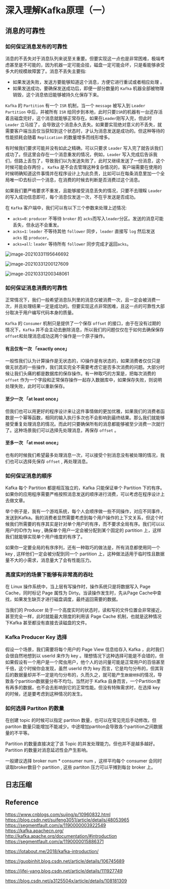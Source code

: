 # 深入理解Kafka原理（一）




## 消息的可靠性

### 如何保证消息发布的可靠性

消息的不丢失对于消息队列来说至关重要。但要实现这一点也是非常困难，极端考虑甚至是不可能的，因为机器一定可能会挂，磁盘一定可能会坏，只是看能够承受多大的规模故障罢了。消息不丢失主要指:

- 如果发送失败，发送方要能够知道这个消息，方便它进行重试或者相应处理 。
- 如果发送成功，要确保发送成功后，即便一部分数量的 `Kafka` 机器全部被物理销毁，这个消息依旧能够被持久化保存下来。

 `Kafka` 的 `Partition` 有一个 `ISR` 机制，当一个 `message` 被写入到 `Leader Partition` 中后，并被所有 `ISR` 给同步到本地，此时只要`ISR`的机器有一台还存活着且磁盘完好，这个消息就能够正常存在。如果在`Leader`刚写入完，但此时 `Leader` 立马挂了，会导致这个消息永久丢失。如果要实现绝对意义的不丢失，就需要客户端当且仅当获知到这个状态时，才认为消息发送是成功的。但这种等待的性能损耗会随着 `Replication` 的数量增多而线形增多。

有时候我们要求可能并没有如此之精确，可以只要求 `Leader` 写入完了就告诉我们成功了。但这里会存在一个消息重发的情况，例如，`Leader` 写入完成后告诉我们，但路上丢包了，导致我们以为发送失败了，此时又继续发送了一份消息，这个时候可能会存两份 。 `Kafka` 是不会去管理这种复杂情况的，客户端需要在使用的时候明确知道这件事情并在程序设计上为此负责，比如可以在每条消息里加一个全局唯一ID去标识一个消息，在消费的时候去判断是否消费过这个消息。

如果我们要严格要求不重发，且能够接受消息丢失的情况，只要不去理睬 `Leader` 的写入成功信息即可，每个消息仅发送一次，不在乎发送是否成功。

在 `Kafka` 客户端中，我们可以有以下三个参数来处理上述情况:

- `acks=0`: `producer` 不等待 `broker` 的 `acks`而写入`leader`分区。发送的消息可能丢失，但永远不会重发。
- `acks=1`: `leader` 不等待其他 `follower` 同步，`leader` 直接写 `log` 然后发送 `acks` 给 `producer`。
- `acks=all`: `leader` 等待所有 `follower` 同步完成才返回`acks`。

![image-20210331195646692](D:\Dev\SrcCode\spring-boot-climbing\data-climbing-manuscripts\src\main\data\kafka\深入理解Kafka原理（一）.assets\image-20210331195646692.png)



![image-20210331200127609](D:\Dev\SrcCode\spring-boot-climbing\data-climbing-manuscripts\src\main\data\kafka\深入理解Kafka原理（一）.assets\image-20210331200127609.png)



![image-20210331200348061](D:\Dev\SrcCode\spring-boot-climbing\data-climbing-manuscripts\src\main\data\kafka\深入理解Kafka原理（一）.assets\image-20210331200348061.png)

### 如何保证消息消费的可靠性

正常情况下，我们一般希望消息队列里的消息仅被消费一次，且一定会被消费一次，并且处理结果一定是成功的。但要实现这点非常困难，且这一点的可靠性大部分取决于用户编写代码本身的质量。

`Kafka` 的 `Consumer` 机制只是提供了一个保存 `offset` 的接口，由于在没有过期的情况下，`Kafka` 并不会主动去删除消息，所以我们的问题仅仅在于如何去确保保存 `offset`和处理消息成功这两个操作是一个原子操作。

#### 有且仅有一次 「exactly once」

一般性我们认为计算操作是无状态的，IO操作是有状态的，如果消费者仅仅只是做无状态的一些操作，我们其实完全不需要考虑它是否多次消费的问题。大部分时候让我们头痛的都是数据库的保存操作。有一种取巧的方案是，把每次消费的 `offset` 作为一个字段和正常保存操作一起存入数据库中，如果保存失败，则说明处理失败，此时可以重新保存。

#### 至少一次 「at least once」

但我们也可以用更好的程序设计来让这件事情做的更加优雅，如果我们的消费者函数是一个幂等函数，相同的输入执行多次也不会影响到最终结果。那么我们就能够接受重复处理消息的情况。而此时只要确保所有的消息都能够被至少消费一次就行了。这种场景我们可以选择先处理消息，再保存 `offset` 。

#### 至多一次 「at most once」

也有的时候我们希望最多处理消息一次，可以接受个别消息没有被处理的情况，我们也可以选择先保存 `offset` , 再处理消息。

### 如何保证消息的顺序

Kafka 每个 Partition 都是相互独立的，Kafka 只能保证单个 Partition 下的有序。如果你的应用程序需要严格按照消息发送的顺序进行消费，可以考虑在程序设计上去做文章。

举个例子是，我有一个游戏系统，每个人会顺序做一些不同操作，对应不同事件，发送到Kafka。我的消费者显然需要考虑到每个用户操作的上下文关系，但这个时候我们所需要的有序其实是针对单个用户的有序，而不要求全局有序。我们可以以用户的ID作为 key , 确保单个用户一定会被分配到某个固定的 partition 上，这样我们就能够实现单个用户维度的有序了。

如果你一定要全局的有序序列，还有一种取巧的做法是，所有消息都使用同一个 key , 这样他们一定会被分配到同一个 partition 上，这种做法适用于临时性且数据量不大的小需求，消息量大了会有性能压力。

### 高度实时的场景下能够有非常高的吞吐

在 Linux 操作系统中，当上层有写操作时，操作系统只是将数据写入 Page Cache，同时标记 Page 属性为 Dirty。当读操作发生时，先从Page Cache中查找，如果发生缺页才进行磁盘调度，最终返回需要的数据。

当我们的 Producer 处于一个高度实时的状态时，读和写的文件位置会非常接近，甚至完全一样，此时就能最大限度的利用该 Page Cache 机制，也就是这种情况下Kafka 甚至都没有直接去读磁盘的文件。

### Kafka Producer Key 选择

假设一个场景，我们需要将每个用户的 Page View 信息给存入 Kafka ，此时我们会很自然地想到以 userId 来作为 key 。理想情况下这种选择可能是不会错的，但如果假设有一个用户是一个爬虫用户，他个人的访问量可能是正常用户的百倍甚至千倍，这个时候你会发现，虽然 userId 作为 key 而言，它是均匀分布的，但其背后的数据量却并不一定是均匀分布的，久而久之，就可能产生`数据倾斜`的情况，导致各个partition数据量分布不均匀。当然对于 Kafka 自身而言，一个Partition里有再多的数据，也不会去影响到它的正常性能。但没有特殊需求时，在选择 key 的时候，还是要考虑到这种情况的发生。

### 如何选择 Partiton 的数量

在创建 topic 的时候可以指定 partiton 数量，也可以在常见完后手动修改。但partiton 数量只能增加不能减少。中途增加partiton会导致各个partition之间数据量的不平等。

Partition 的数量直接决定了该 Topic 的并发处理能力。但也并不是越多越好。Partition 的数量对消息延迟性会产生影响。

一般建议选择 broker num * consumer num ，这样平均每个 consumer 会同时读取broker数目个 partition , 这些 partiton 压力可以平摊到每台 broker 上。







## 日志压缩







## Reference
https://www.cnblogs.com/sujing/p/10960832.html
https://blog.csdn.net/suifeng3051/article/details/48053965
https://segmentfault.com/a/1190000003922549
https://kafka.apachecn.org/
http://kafka.apache.org/documentation/#introduction
https://segmentfault.com/a/1190000015886371

https://lotabout.me/2018/kafka-introduction/

https://guobinhit.blog.csdn.net/article/details/106745689

https://jifei-yang.blog.csdn.net/article/details/111927749

https://blog.csdn.net/a3125504x/article/details/108181309